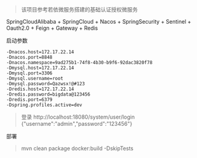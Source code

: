 
> 该项目参考若依微服务搭建的基础认证授权微服务

SpringCloudAlibaba + SpringCloud + Nacos + SpringSecurity + Sentinel + Oauth2.0 + Feign + Gateway + Redis

启动参数
```
-Dnacos.host=172.17.22.14
-Dnacos.port=8848
-Dnacos.namespace=9ad275b1-74f8-4b30-b9f6-92dac3820f78
-Dmysql.host=172.17.22.14
-Dmysql.port=3306
-Dmysql.username=root
-Dmysql.password=Qazwsx!@#123
-Dredis.host=172.17.22.14
-Dredis.password=bigdata@123456
-Dredis.port=6379
-Dspring.profiles.active=dev

```

> 登录
http://localhost:18080/system/user/login
{"username":"admin","password":"123456"}

部署
> mvn clean package docker:build -DskipTests